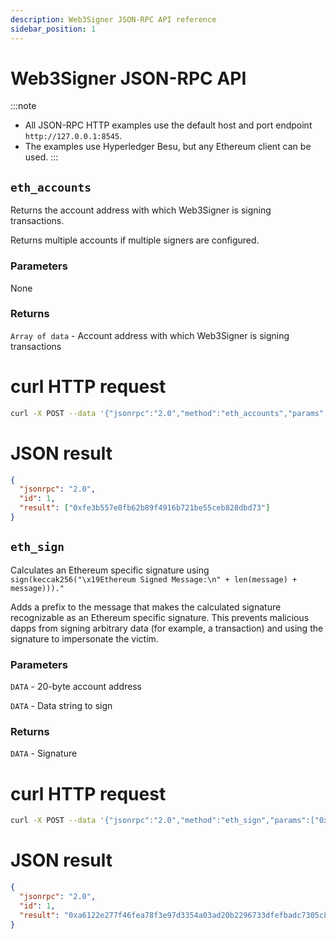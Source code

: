 ```yaml
---
description: Web3Signer JSON-RPC API reference
sidebar_position: 1
---
```


# Web3Signer JSON-RPC API

:::note
- All JSON-RPC HTTP examples use the default host and port endpoint `http://127.0.0.1:8545`.
- The examples use Hyperledger Besu, but any Ethereum client can be used.
:::

## `eth_accounts`

Returns the account address with which Web3Signer is signing transactions.

Returns multiple accounts if multiple signers are configured.

### Parameters

None

### Returns

`Array of data` - Account address with which Web3Signer is signing transactions

<!--tabs-->

# curl HTTP request

```bash
curl -X POST --data '{"jsonrpc":"2.0","method":"eth_accounts","params":[],"id":1}' http://127.0.0.1:8545
```

# JSON result

```json
{
  "jsonrpc": "2.0",
  "id": 1,
  "result": ["0xfe3b557e8fb62b89f4916b721be55ceb828dbd73"]
}
```

<!--/tabs-->

## `eth_sign`

Calculates an Ethereum specific signature using `sign(keccak256("\x19Ethereum Signed Message:\n" +
len(message) + message)))."`

Adds a prefix to the message that makes the calculated signature recognizable as an Ethereum
specific signature.
This prevents malicious dapps from signing arbitrary data (for example, a transaction) and using the
signature to impersonate the victim.

### Parameters

`DATA` - 20-byte account address

`DATA` - Data string to sign

### Returns

`DATA` - Signature

<!--tabs-->

# curl HTTP request

```bash
curl -X POST --data '{"jsonrpc":"2.0","method":"eth_sign","params":["0x78e6e236592597c09d5c137c2af40aecd42d12a2", "0x2eadbe1f"], "id":1}' http://127.0.0.1:8545
```

# JSON result

```json
{
  "jsonrpc": "2.0",
  "id": 1,
  "result": "0xa6122e277f46fea78f3e97d3354a03ad20b2296733dfefbadc7305c80e70ce9826d44f12ab5aa488689744657491c70d3b654d7f60f8f50beefac9abcf02a4cf1b"
}
```

<!--/tabs-->
